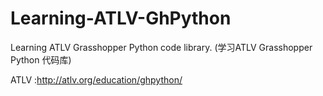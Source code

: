 # Learning-ATLV-GhPython
Learning ATLV Grasshopper Python code library. (学习ATLV Grasshopper Python 代码库)

ATLV :http://atlv.org/education/ghpython/

